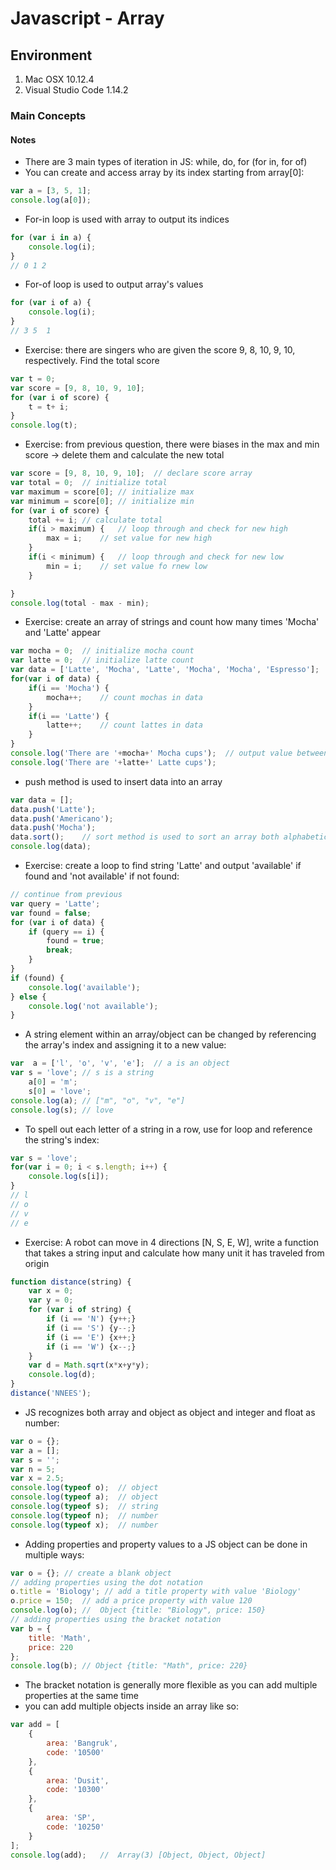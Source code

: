 # Javascript - Array

## Environment

1. Mac OSX 10.12.4
2. Visual Studio Code 1.14.2

### Main Concepts


#### Notes

* There are 3 main types of iteration in JS: while, do, for (for in, for of)
* You can create and access array by its index starting from array[0]:
```javascript
var a = [3, 5, 1];
console.log(a[0]);
```
* For-in loop is used with array to output its indices
```javascript
for (var i in a) {
	console.log(i);
}
// 0 1 2
```
* For-of loop is used to output array's values
```javascript
for (var i of a) {
	console.log(i);
}
// 3 5  1
```
* Exercise: there are singers who are given the score 9, 8, 10, 9, 10, respectively. Find the total score
```javascript
var t = 0;
var score = [9, 8, 10, 9, 10];
for (var i of score) {
	t = t+ i;
}
console.log(t);
```
* Exercise: from previous question, there were biases in the max and min score -> delete them and calculate the new total
```javascript
var score = [9, 8, 10, 9, 10];	// declare score array
var total = 0;	// initialize total
var maximum = score[0];	// initialize max
var minimum = score[0]; // initialize min
for (var i of score) {
	total += i;	// calculate total
	if(i > maximum) {	// loop through and check for new high
		max = i;	// set value for new high
	}
	if(i < minimum) {	// loop through and check for new low
		min = i;	// set value fo rnew low
	}

}
console.log(total - max - min);
```
* Exercise: create an array of strings and count how many times 'Mocha' and 'Latte' appear
```javascript
var mocha = 0;	// initialize mocha count
var latte = 0;	// initialize latte count
var data = ['Latte', 'Mocha', 'Latte', 'Mocha', 'Mocha', 'Espresso'];
for(var i of data) {
	if(i == 'Mocha') {
		mocha++;	// count mochas in data
	}
	if(i == 'Latte') {
		latte++;	// count lattes in data
	}
}
console.log('There are '+mocha+' Mocha cups');	// output value between string
console.log('There are '+latte+' Latte cups');	
```
* push method is used to insert data into an array
```javascript
var data = [];
data.push('Latte');
data.push('Americano');
data.push('Mocha');
data.sort();	// sort method is used to sort an array both alphabetically and numerically
console.log(data);
```
* Exercise: create a loop to find string 'Latte' and output 'available' if found and 'not available' if not found:
```javascript
// continue from previous
var query = 'Latte';
var found = false;
for (var i of data) {
	if (query == i) {
		found = true;
		break;
	}
}
if (found) {
	console.log('available');
} else {
	console.log('not available');
}
```
* A string element within an array/object can be changed by referencing the array's index and assigning it to a new value:
```javascript
var  a = ['l', 'o', 'v', 'e'];	// a is an object
var s = 'love';	// s is a string
	a[0] = 'm';
	s[0] = 'love';
console.log(a);	// ["m", "o", "v", "e"]
console.log(s);	// love
```
* To spell out each letter of a string in a row, use for loop and reference the string's index:
```javascript
var s = 'love';
for(var i = 0; i < s.length; i++) {
	console.log(s[i]);
}
// l
// o
// v
// e
```
* Exercise: A robot can move in 4 directions [N, S, E, W], write a function that takes a string input and calculate how many unit it has traveled from origin
```javascript
function distance(string) {
	var x = 0;
	var y = 0;
	for (var i of string) {
		if (i == 'N') {y++;}
		if (i == 'S') {y--;}
		if (i == 'E') {x++;}
		if (i == 'W') {x--;}
	}
	var d = Math.sqrt(x*x+y*y);
	console.log(d);
}
distance('NNEES');
```
* JS recognizes both array and object as object and integer and float as number:
```javascript
var o = {};
var a = [];
var s = '';
var n = 5;
var x = 2.5;
console.log(typeof o);	// object
console.log(typeof a);	// object
console.log(typeof s);	// string
console.log(typeof n);	// number
console.log(typeof x);	// number
```
* Adding properties and property values to a JS object can be done in multiple ways:
```javascript
var o = {};	// create a blank object
// adding properties using the dot notation
o.title = 'Biology'; // add a title property with value 'Biology'
o.price = 150;	// add a price property with value 120
console.log(o);	//	Object {title: "Biology", price: 150}
// adding properties using the bracket notation
var b = {
	title: 'Math',
	price: 220
};
console.log(b);	// Object {title: "Math", price: 220}
```
* The bracket notation is generally more flexible as you can add multiple properties at the same time
* you can add multiple objects inside an array like so:
```javascript
var add = [
    {
        area: 'Bangruk',
        code: '10500'
    },
    {
        area: 'Dusit',
        code: '10300'
    },
    {
        area: 'SP',
        code: '10250'
    }
];
console.log(add);	//	Array(3) [Object, Object, Object]
```




